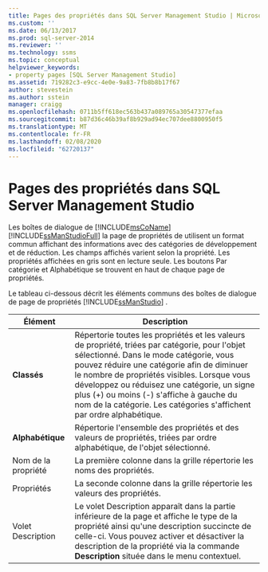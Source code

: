 ```yaml
---
title: Pages des propriétés dans SQL Server Management Studio | Microsoft Docs
ms.custom: ''
ms.date: 06/13/2017
ms.prod: sql-server-2014
ms.reviewer: ''
ms.technology: ssms
ms.topic: conceptual
helpviewer_keywords:
- property pages [SQL Server Management Studio]
ms.assetid: 719282c3-e9cc-4e0e-9a83-7fb8b8b17f67
author: stevestein
ms.author: sstein
manager: craigg
ms.openlocfilehash: 0711b5ff618ec563b437a089765a30547377efaa
ms.sourcegitcommit: b87d36c46b39af8b929ad94ec707dee8800950f5
ms.translationtype: MT
ms.contentlocale: fr-FR
ms.lasthandoff: 02/08/2020
ms.locfileid: "62720137"
---
```

# <a name="property-pages-in-sql-server-management-studio"></a>Pages des propriétés dans SQL Server Management Studio
  Les boîtes de dialogue de [!INCLUDE[msCoName](../includes/msconame-md.md)] [!INCLUDE[ssManStudioFull](../includes/ssmanstudiofull-md.md)] la page de propriétés de utilisent un format commun affichant des informations avec des catégories de développement et de réduction. Les champs affichés varient selon la propriété. Les propriétés affichées en gris sont en lecture seule. Les boutons Par catégorie et Alphabétique se trouvent en haut de chaque page de propriétés.  
  
 Le tableau ci-dessous décrit les éléments communs des boîtes de dialogue de page de propriétés [!INCLUDE[ssManStudio](../includes/ssmanstudio-md.md)] .  
  
|Élément|Description|  
|-------------|-----------------|  
|**Classés**|Répertorie toutes les propriétés et les valeurs de propriété, triées par catégorie, pour l'objet sélectionné. Dans le mode catégorie, vous pouvez réduire une catégorie afin de diminuer le nombre de propriétés visibles. Lorsque vous développez ou réduisez une catégorie, un signe plus (+) ou moins (-) s'affiche à gauche du nom de la catégorie. Les catégories s'affichent par ordre alphabétique.|  
|**Alphabétique**|Répertorie l'ensemble des propriétés et des valeurs de propriétés, triées par ordre alphabétique, de l'objet sélectionné.|  
|Nom de la propriété|La première colonne dans la grille répertorie les noms des propriétés.|  
|Propriétés|La seconde colonne dans la grille répertorie les valeurs des propriétés.|  
|Volet Description|Le volet Description apparaît dans la partie inférieure de la page et affiche le type de la propriété ainsi qu'une description succincte de celle-ci. Vous pouvez activer et désactiver la description de la propriété via la commande **Description** située dans le menu contextuel.|  
  
  
